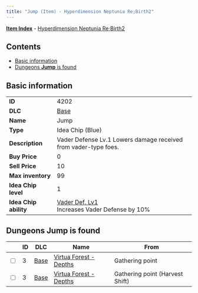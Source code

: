 ```yaml
---
title: "Jump (Item) - Hyperdimension Neptunia Re;Birth2"
---
```


[**Item Index**](/neptunia/rb2/item/index.html) - [Hyperdimension Neptunia Re;Birth2](/neptunia/rb2)

## Contents

- [Basic information](#basic-information)
- [Dungeons **Jump** is found](#dungeons-jump-is-found)

## Basic information

|   |   |
| -- | -- |
| **ID** | 4202 |
| **DLC** | [Base](/neptunia/rb2/dlc/0-base.html) |
| **Name** | Jump |
| **Type** | Idea Chip (Blue) |
| **Description** | Vader Defense Lv.1 Lowers damage received from vader-type foes. |
| **Buy Price** | 0 |
| **Sell Price** | 10 |
| **Max inventory** | 99 |
| **Idea Chip level** | 1 |
| **Idea Chip ability** | [Vader Def. Lv1](/neptunia/rb2/ability/0-9601-vader-def-lv1.html)<br />Increases Vader Defense by 10% |

## Dungeons **Jump** is found

|    | ID | DLC | Name | From |
| -- | -- | --- | ---- | ---- |
| <input type="checkbox" id="rb2-dungeon-0-3" class="trackbox" /> | 3 | [Base](/neptunia/rb2/dlc/0-base.html) | [Virtua Forest - Depths](/neptunia/rb2/dungeon/0-3-virtua-forest-depths.html) | Gathering point |
| <input type="checkbox" id="rb2-dungeon-0-3" class="trackbox" /> | 3 | [Base](/neptunia/rb2/dlc/0-base.html) | [Virtua Forest - Depths](/neptunia/rb2/dungeon/0-3-virtua-forest-depths.html) | Gathering point (Harvest Shift) |